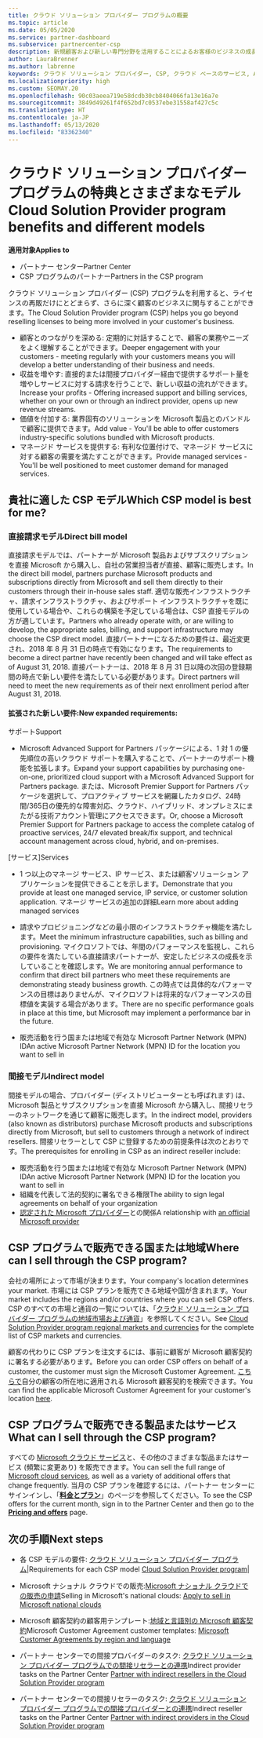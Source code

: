 ```yaml
---
title: クラウド ソリューション プロバイダー プログラムの概要
ms.topic: article
ms.date: 05/05/2020
ms.service: partner-dashboard
ms.subservice: partnercenter-csp
description: 新規顧客および新しい専門分野を活用することによるお客様のビジネスの成長を支援するクラウド ソリューション プロバイダー プログラムでの特典とさまざまなモデルの詳細について説明します。
author: LauraBrenner
ms.author: labrenne
keywords: クラウド ソリューション プロバイダー, CSP, クラウド ベースのサービス, Azure, Office 365, Dynamics, CSP パートナ, CSP での販売, 直接パートナー, CSP 直接パートナー, CSP 間接リセラー, 直接 CSP, 間接 CSP, 直接モデル, 間接モデル, 間接リセラー, 間接プロバイダー, プロバイダー, ディストリビューター, クラウド ソリューション プロバイダー プログラム
ms.localizationpriority: high
ms.custom: SEOMAY.20
ms.openlocfilehash: 90c03aeea719e58dcdb30cb8404066fa13e16a7e
ms.sourcegitcommit: 3849d49261f4f652bd7c0537ebe31558af427c5c
ms.translationtype: HT
ms.contentlocale: ja-JP
ms.lasthandoff: 05/13/2020
ms.locfileid: "83362340"
---
```

# <a name="cloud-solution-provider-program-benefits-and-different-models"></a><span data-ttu-id="d656d-104">クラウド ソリューション プロバイダー プログラムの特典とさまざまなモデル</span><span class="sxs-lookup"><span data-stu-id="d656d-104">Cloud Solution Provider program benefits and different models</span></span>

<span data-ttu-id="d656d-105">**適用対象**</span><span class="sxs-lookup"><span data-stu-id="d656d-105">**Applies to**</span></span>

- <span data-ttu-id="d656d-106">パートナー センター</span><span class="sxs-lookup"><span data-stu-id="d656d-106">Partner Center</span></span>
- <span data-ttu-id="d656d-107">CSP プログラムのパートナー</span><span class="sxs-lookup"><span data-stu-id="d656d-107">Partners in the CSP program</span></span>

<span data-ttu-id="d656d-108">クラウド ソリューション プロバイダー (CSP) プログラムを利用すると、ライセンスの再販だけにとどまらず、さらに深く顧客のビジネスに関与することができます。</span><span class="sxs-lookup"><span data-stu-id="d656d-108">The Cloud Solution Provider program (CSP) helps you go beyond reselling licenses to being more involved in your customer's business.</span></span>

- <span data-ttu-id="d656d-109">顧客とのつながりを深める: 定期的に対話することで、顧客の業務やニーズをよく理解することができます。</span><span class="sxs-lookup"><span data-stu-id="d656d-109">Deeper engagement with your customers - meeting regularly with your customers means you will develop a better understanding of their business and needs.</span></span>
- <span data-ttu-id="d656d-110">収益を増やす: 直接的または間接プロバイダー経由で提供するサポート量を増やしサービスに対する請求を行うことで、新しい収益の流れができます。</span><span class="sxs-lookup"><span data-stu-id="d656d-110">Increase your profits - Offering increased support and billing services, whether on your own or through an indirect provider, opens up new revenue streams.</span></span>  
- <span data-ttu-id="d656d-111">価値を付加する: 業界固有のソリューションを Microsoft 製品とのバンドルで顧客に提供できます。</span><span class="sxs-lookup"><span data-stu-id="d656d-111">Add value - You'll be able to offer customers industry-specific solutions bundled with Microsoft products.</span></span>
- <span data-ttu-id="d656d-112">マネージド サービスを提供する: 有利な位置付けで、マネージド サービスに対する顧客の需要を満たすことができます。</span><span class="sxs-lookup"><span data-stu-id="d656d-112">Provide managed services - You'll be well positioned to meet customer demand for managed services.</span></span> 

## <a name="which-csp-model-is-best-for-me"></a><span data-ttu-id="d656d-113">貴社に適した CSP モデル</span><span class="sxs-lookup"><span data-stu-id="d656d-113">Which CSP model is best for me?</span></span>

### <a name="direct-bill-model"></a><span data-ttu-id="d656d-114">直接請求モデル</span><span class="sxs-lookup"><span data-stu-id="d656d-114">Direct bill model</span></span>

 <span data-ttu-id="d656d-115">直接請求モデルでは、パートナーが Microsoft 製品およびサブスクリプションを直接 Microsoft から購入し、自社の営業担当者が直接、顧客に販売します。</span><span class="sxs-lookup"><span data-stu-id="d656d-115">In the direct bill model, partners purchase Microsoft products and subscriptions directly from Microsoft and sell them directly to their customers through their in-house sales staff.</span></span> <span data-ttu-id="d656d-116">適切な販売インフラストラクチャ、請求インフラストラクチャ、およびサポート インフラストラクチャを既に使用している場合や、これらの構築を予定している場合は、CSP 直接モデルの方が適しています。</span><span class="sxs-lookup"><span data-stu-id="d656d-116">Partners who already operate with, or are willing to develop, the appropriate sales, billing, and support infrastructure may choose the CSP direct model.</span></span> <span data-ttu-id="d656d-117">直接パートナーになるための要件は、最近変更され、2018 年 8 月 31 日の時点で有効になります。</span><span class="sxs-lookup"><span data-stu-id="d656d-117">The requirements to become a direct partner have recently been changed and will take effect as of August 31, 2018.</span></span> <span data-ttu-id="d656d-118">直接パートナーは、2018 年 8 月 31 日以降の次回の登録期間の時点で新しい要件を満たしている必要があります。</span><span class="sxs-lookup"><span data-stu-id="d656d-118">Direct partners will need to meet the new requirements as of their next enrollment period after August 31, 2018.</span></span>

#### <a name="new-expanded-requirements"></a><span data-ttu-id="d656d-119">拡張された新しい要件:</span><span class="sxs-lookup"><span data-stu-id="d656d-119">New expanded requirements:</span></span>

<span data-ttu-id="d656d-120">サポート</span><span class="sxs-lookup"><span data-stu-id="d656d-120">Support</span></span>

- <span data-ttu-id="d656d-121">Microsoft Advanced Support for Partners パッケージによる、1 対 1 の優先順位の高いクラウド サポートを購入することで、パートナーのサポート機能を拡張します。</span><span class="sxs-lookup"><span data-stu-id="d656d-121">Expand your support capabilities by purchasing one-on-one, prioritized cloud support with a Microsoft Advanced Support for Partners package.</span></span> <span data-ttu-id="d656d-122">または、Microsoft Premier Support for Partners パッケージを選択して、プロアクティブ サービスを網羅したカタログ、24時間/365日の優先的な障害対応、クラウド、ハイブリッド、オンプレミスにまたがる技術アカウント管理にアクセスできます。</span><span class="sxs-lookup"><span data-stu-id="d656d-122">Or, choose a Microsoft Premier Support for Partners package to access the complete catalog of proactive services, 24/7 elevated break/fix support, and technical account management across cloud, hybrid, and on-premises.</span></span>

<span data-ttu-id="d656d-123">[サービス]</span><span class="sxs-lookup"><span data-stu-id="d656d-123">Services</span></span>

- <span data-ttu-id="d656d-124">1 つ以上のマネージ サービス、IP サービス、または顧客ソリューション アプリケーションを提供できることを示します。</span><span class="sxs-lookup"><span data-stu-id="d656d-124">Demonstrate that you provide at least one managed service, IP service, or customer solution application.</span></span> <span data-ttu-id="d656d-125">マネージ サービスの追加の詳細</span><span class="sxs-lookup"><span data-stu-id="d656d-125">Learn more about adding managed services</span></span>

- <span data-ttu-id="d656d-126">請求やプロビジョニングなどの最小限のインフラストラクチャ機能を満たします。</span><span class="sxs-lookup"><span data-stu-id="d656d-126">Meet the minimum infrastructure capabilities, such as billing and provisioning.</span></span>
<span data-ttu-id="d656d-127">マイクロソフトでは、年間のパフォーマンスを監視し、これらの要件を満たしている直接請求パートナーが、安定したビジネスの成長を示していることを確認します。</span><span class="sxs-lookup"><span data-stu-id="d656d-127">We are monitoring annual performance to confirm that direct bill partners who meet these requirements are demonstrating steady business growth.</span></span> <span data-ttu-id="d656d-128">この時点では具体的なパフォーマンスの目標はありませんが、マイクロソフトは将来的なパフォーマンスの目標値を実装する場合があります。</span><span class="sxs-lookup"><span data-stu-id="d656d-128">There are no specific performance goals in place at this time, but Microsoft may implement a performance bar in the future.</span></span>

- <span data-ttu-id="d656d-129">販売活動を行う国または地域で有効な Microsoft Partner Network (MPN) ID</span><span class="sxs-lookup"><span data-stu-id="d656d-129">An active Microsoft Partner Network (MPN) ID for the location you want to sell in</span></span>

### <a name="indirect-model"></a><span data-ttu-id="d656d-130">間接モデル</span><span class="sxs-lookup"><span data-stu-id="d656d-130">Indirect model</span></span>

<span data-ttu-id="d656d-131">間接モデルの場合、プロバイダー (ディストリビューターとも呼ばれます) は、Microsoft 製品とサブスクリプションを直接 Microsoft から購入し、間接リセラーのネットワークを通じて顧客に販売します。</span><span class="sxs-lookup"><span data-stu-id="d656d-131">In the indirect model, providers (also known as distributors) purchase Microsoft products and subscriptions directly from Microsoft, but sell to customers through a network of indirect resellers.</span></span> <span data-ttu-id="d656d-132">間接リセラーとして CSP に登録するための前提条件は次のとおりです。</span><span class="sxs-lookup"><span data-stu-id="d656d-132">The prerequisites for enrolling in CSP as an indirect reseller include:</span></span>

- <span data-ttu-id="d656d-133">販売活動を行う国または地域で有効な Microsoft Partner Network (MPN) ID</span><span class="sxs-lookup"><span data-stu-id="d656d-133">An active Microsoft Partner Network (MPN) ID for the location you want to sell in</span></span>
- <span data-ttu-id="d656d-134">組織を代表して法的契約に署名できる権限</span><span class="sxs-lookup"><span data-stu-id="d656d-134">The ability to sign legal agreements on behalf of your organization</span></span>
- <span data-ttu-id="d656d-135">[認定された Microsoft プロバイダー](https://partnercenter.microsoft.com/partner/find-a-provider)との関係</span><span class="sxs-lookup"><span data-stu-id="d656d-135">A relationship with [an official Microsoft provider](https://partnercenter.microsoft.com/partner/find-a-provider)</span></span>

## <a name="where-can-i-sell-through-the-csp-program"></a><span data-ttu-id="d656d-136">CSP プログラムで販売できる国または地域</span><span class="sxs-lookup"><span data-stu-id="d656d-136">Where can I sell through the CSP program?</span></span>

<span data-ttu-id="d656d-137">会社の場所によって市場が決まります。</span><span class="sxs-lookup"><span data-stu-id="d656d-137">Your company's location determines your market.</span></span> <span data-ttu-id="d656d-138">市場には CSP プランを販売できる地域や国が含まれます。</span><span class="sxs-lookup"><span data-stu-id="d656d-138">Your market includes the regions and/or countries where you can sell CSP offers.</span></span> <span data-ttu-id="d656d-139">CSP のすべての市場と通貨の一覧については、「[クラウド ソリューション プロバイダー プログラムの地域市場および通貨](regional-authorization-overview.md)」を参照してください。</span><span class="sxs-lookup"><span data-stu-id="d656d-139">See [Cloud Solution Provider program regional markets and currencies](regional-authorization-overview.md) for the complete list of CSP markets and currencies.</span></span>

<span data-ttu-id="d656d-140">顧客の代わりに CSP プランを注文するには、事前に顧客が Microsoft 顧客契約に署名する必要があります。</span><span class="sxs-lookup"><span data-stu-id="d656d-140">Before you can order CSP offers on behalf of a customer, the customer must sign the Microsoft Customer Agreement.</span></span> <span data-ttu-id="d656d-141">[こちらで](agreements.md)自分の顧客の所在地に適用される Microsoft 顧客契約を検索できます。</span><span class="sxs-lookup"><span data-stu-id="d656d-141">You can find the applicable Microsoft Customer Agreement for your customer's location [here](agreements.md).</span></span>  

## <a name="what-can-i-sell-through-the-csp-program"></a><span data-ttu-id="d656d-142">CSP プログラムで販売できる製品またはサービス</span><span class="sxs-lookup"><span data-stu-id="d656d-142">What can I sell through the CSP program?</span></span>

<span data-ttu-id="d656d-143">すべての [Microsoft クラウド サービス](https://partner.microsoft.com/cloud-solution-provider/products-and-services)と、その他のさまざまな製品またはサービス (頻繁に変更あり) を販売できます。</span><span class="sxs-lookup"><span data-stu-id="d656d-143">You can sell the full range of [Microsoft cloud services](https://partner.microsoft.com/cloud-solution-provider/products-and-services), as well as a variety of additional offers that change frequently.</span></span> <span data-ttu-id="d656d-144">当月の CSP プランを確認するには、パートナー センターにサインインし、「[**料金とプラン**](https://partnercenter.microsoft.com/pcv/sales)」のページを参照してください。</span><span class="sxs-lookup"><span data-stu-id="d656d-144">To see the CSP offers for the current month, sign in to the Partner Center and then go to the [**Pricing and offers**](https://partnercenter.microsoft.com/pcv/sales) page.</span></span>

## <a name="next-steps"></a><span data-ttu-id="d656d-145">次の手順</span><span class="sxs-lookup"><span data-stu-id="d656d-145">Next steps</span></span>

- <span data-ttu-id="d656d-146">各 CSP モデルの要件: [クラウド ソリューション プロバイダー プログラム](https://partnercenter.microsoft.com/partner/cloud-solution-provider)|</span><span class="sxs-lookup"><span data-stu-id="d656d-146">Requirements for each CSP model [Cloud Solution Provider program](https://partnercenter.microsoft.com/partner/cloud-solution-provider)|</span></span>

- <span data-ttu-id="d656d-147">Microsoft ナショナル クラウドでの販売:[Microsoft ナショナル クラウドでの販売の申請](csp-national-clouds-overview.md)</span><span class="sxs-lookup"><span data-stu-id="d656d-147">Selling in Microsoft's national clouds: [Apply to sell in Microsoft national clouds](csp-national-clouds-overview.md)</span></span>

- <span data-ttu-id="d656d-148">Microsoft 顧客契約の顧客用テンプレート:[地域と言語別の Microsoft 顧客契約](agreements.md)</span><span class="sxs-lookup"><span data-stu-id="d656d-148">Microsoft Customer Agreement customer templates: [Microsoft Customer Agreements by region and language](agreements.md)</span></span>

- <span data-ttu-id="d656d-149">パートナー センターでの間接プロバイダーのタスク: [クラウド ソリューション プロバイダー プログラムでの間接リセラーとの連携](indirect-provider-tasks-in-partner-center.md)</span><span class="sxs-lookup"><span data-stu-id="d656d-149">Indirect provider tasks on the Partner Center [Partner with indirect resellers in the Cloud Solution Provider program](indirect-provider-tasks-in-partner-center.md)</span></span>

- <span data-ttu-id="d656d-150">パートナー センターでの間接リセラーのタスク: [クラウド ソリューション プロバイダー プログラムでの間接プロバイダーとの連携](indirect-reseller-tasks-in-partner-center.md)</span><span class="sxs-lookup"><span data-stu-id="d656d-150">Indirect reseller tasks on the Partner Center [Partner with indirect providers in the Cloud Solution Provider program](indirect-reseller-tasks-in-partner-center.md)</span></span>
